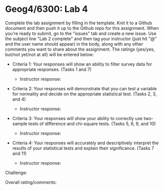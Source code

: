# Geog4/6300: Lab 4

Complete the lab assignment by filling in the template. Knit it to a Github document and then push it up to the Github repo for this assignment. When you're ready to submit, go to the "issues" tab and create a new issue. Use the subject line "Lab 2 complete" and then tag your instructor (just hit "@" and the user name should appear) in the body, along with any other comments you want to share about the assignment. The ratings (yes/yes, but/not yet/not at all) will be entered below:

* Criteria 1: Your responses will show an ability to filter survey data for appropriate responses. (Tasks 1 and 7)
    * Instructor response:
  
* Criteria 2: Your responses will demonstrate that you can test a variable for normality and decide on the appropriate statistical test. (Tasks 2, 3, and 4)
    * Instructor response:
  
* Criteria 3: Your responses will show your ability to correctly use two-sample tests of difference and chi-square tests. (Tasks 5, 6, 9, and 10)
    * Instructor response:
  
* Criteria 4: Your responses will accurately and descriptively interpret the results of your statistical tests and explain their significance. (Tasks 7 and 11)
    * Instructor response:
  
Challenge:<p> 
<p>
Overall rating/comments: 
